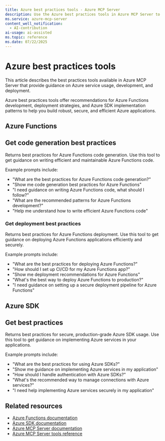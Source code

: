 ```yaml
---
title: Azure best practices tools - Azure MCP Server
description: Use the Azure best practices tools in Azure MCP Server to get guidance on Azure Functions development, deployment, and Azure SDK usage.
ms.service: azure-mcp-server
content_well_notification: 
  - AI-contribution
ai-usage: ai-assisted
ms.topic: reference
ms.date: 07/22/2025
---
```


# Azure best practices tools

This article describes the best practices tools available in Azure MCP Server that provide guidance on Azure service usage, development, and deployment.

Azure best practices tools offer recommendations for Azure Functions development, deployment strategies, and Azure SDK implementation patterns to help you build robust, secure, and efficient Azure applications.


## Azure Functions

## Get code generation best practices

<!-- azmcp bestpractices azurefunctions get-code-generation -->

Returns best practices for Azure Functions code generation. Use this tool to get guidance on writing efficient and maintainable Azure Functions code.

Example prompts include:

- "What are the best practices for Azure Functions code generation?"
- "Show me code generation best practices for Azure Functions"
- "I need guidance on writing Azure Functions code, what should I follow?"
- "What are the recommended patterns for Azure Functions development?"
- "Help me understand how to write efficient Azure Functions code"

### Get deployment best practices

<!-- azmcp bestpractices azurefunctions get-deployment -->

Returns best practices for Azure Functions deployment. Use this tool to get guidance on deploying Azure Functions applications efficiently and securely.

Example prompts include:

- "What are the best practices for deploying Azure Functions?"
- "How should I set up CI/CD for my Azure Functions app?"
- "Show me deployment recommendations for Azure Functions"
- "What's the best way to deploy Azure Functions to production?"
- "I need guidance on setting up a secure deployment pipeline for Azure Functions"


## Azure SDK

## Get best practices

<!-- azmcp bestpractices general get -->

Returns best practices for secure, production-grade Azure SDK usage. Use this tool to get guidance on implementing Azure services in your applications.

Example prompts include:

- "What are the best practices for using Azure SDKs?"
- "Show me guidance on implementing Azure services in my application"
- "How should I handle authentication with Azure SDKs?"
- "What's the recommended way to manage connections with Azure services?"
- "I need help implementing Azure services securely in my application"


## Related resources

- [Azure Functions documentation](/azure/azure-functions/)
- [Azure SDK documentation](/azure/developer/sdk/)
- [Azure MCP Server documentation](/azure/mcp-server/)
- [Azure MCP Server tools reference](/azure/mcp-server/tools/)
